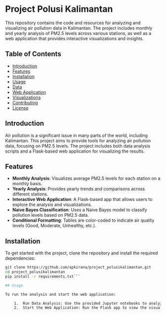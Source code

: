 # Project Polusi Kalimantan

This repository contains the code and resources for analyzing and visualizing air pollution data in Kalimantan. The project includes monthly and yearly analysis of PM2.5 levels across various stations, as well as a web application that provides interactive visualizations and insights.

## Table of Contents
- [Introduction](#introduction)
- [Features](#features)
- [Installation](#installation)
- [Usage](#usage)
- [Data](#data)
- [Web Application](#web-application)
- [Visualizations](#visualizations)
- [Contributing](#contributing)
- [License](#license)

## Introduction
Air pollution is a significant issue in many parts of the world, including Kalimantan. This project aims to provide tools for analyzing air pollution data, focusing on PM2.5 levels. The project includes both data analysis scripts and a Flask-based web application for visualizing the results.

## Features
- **Monthly Analysis**: Visualizes average PM2.5 levels for each station on a monthly basis.
- **Yearly Analysis**: Provides yearly trends and comparisons across different stations.
- **Interactive Web Application**: A Flask-based app that allows users to explore the analysis and visualizations.
- **Naive Bayes Classification**: Uses a Naive Bayes model to classify pollution levels based on PM2.5 data.
- **Conditional Formatting**: Tables are color-coded to indicate air quality levels (Good, Moderate, Unhealthy, etc.).

## Installation
To get started with the project, clone the repository and install the required dependencies:

```bash
git clone https://github.com/apkirana/project_polusikalimantan.git
cd project_polusikalimantan
pip install -r requirements.txt```

## Usage

To run the analysis and start the web application:

	1.	Run Data Analysis: Use the provided Jupyter notebooks to analyze the data (polusi_monthly_kalimantan.ipynb, polusi_yearly_kalimantan.ipynb, and visualisasi_tahunan_kalimantan.ipynb).
	2.	Start the Web Application: Run the Flask app to view the visualizations in your browser.
